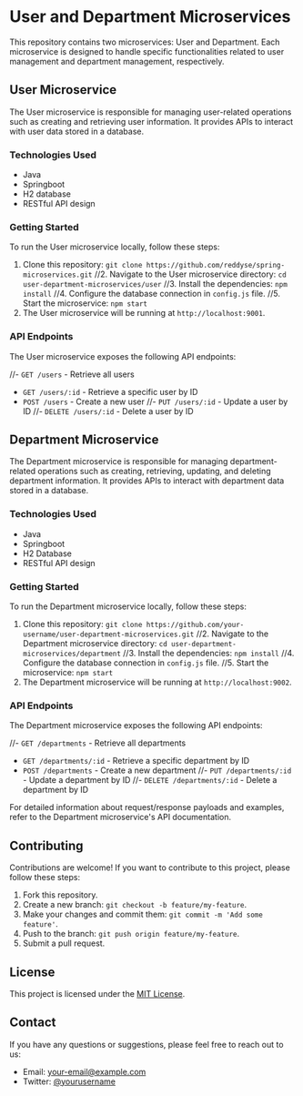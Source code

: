 # User and Department Microservices

This repository contains two microservices: User and Department. Each microservice is designed to handle specific functionalities related to user management and department management, respectively.

## User Microservice

The User microservice is responsible for managing user-related operations such as creating and retrieving user information. It provides APIs to interact with user data stored in a database.

### Technologies Used

- Java
- Springboot
- H2 database
- RESTful API design

### Getting Started

To run the User microservice locally, follow these steps:

1. Clone this repository: `git clone https://github.com/reddyse/spring-microservices.git`
//2. Navigate to the User microservice directory: `cd user-department-microservices/user`
//3. Install the dependencies: `npm install`
//4. Configure the database connection in `config.js` file.
//5. Start the microservice: `npm start`
6. The User microservice will be running at `http://localhost:9001`.

### API Endpoints

The User microservice exposes the following API endpoints:

//- `GET /users` - Retrieve all users
- `GET /users/:id` - Retrieve a specific user by ID
- `POST /users` - Create a new user
//- `PUT /users/:id` - Update a user by ID
//- `DELETE /users/:id` - Delete a user by ID

## Department Microservice

The Department microservice is responsible for managing department-related operations such as creating, retrieving, updating, and deleting department information. It provides APIs to interact with department data stored in a database.

### Technologies Used

- Java
- Springboot
- H2 Database
- RESTful API design

### Getting Started

To run the Department microservice locally, follow these steps:

1. Clone this repository: `git clone https://github.com/your-username/user-department-microservices.git`
//2. Navigate to the Department microservice directory: `cd user-department-microservices/department`
//3. Install the dependencies: `npm install`
//4. Configure the database connection in `config.js` file.
//5. Start the microservice: `npm start`
6. The Department microservice will be running at `http://localhost:9002`.

### API Endpoints

The Department microservice exposes the following API endpoints:

//- `GET /departments` - Retrieve all departments
- `GET /departments/:id` - Retrieve a specific department by ID
- `POST /departments` - Create a new department
//- `PUT /departments/:id` - Update a department by ID
//- `DELETE /departments/:id` - Delete a department by ID

For detailed information about request/response payloads and examples, refer to the Department microservice's API documentation.

## Contributing

Contributions are welcome! If you want to contribute to this project, please follow these steps:

1. Fork this repository.
2. Create a new branch: `git checkout -b feature/my-feature`.
3. Make your changes and commit them: `git commit -m 'Add some feature'`.
4. Push to the branch: `git push origin feature/my-feature`.
5. Submit a pull request.

## License

This project is licensed under the [MIT License](LICENSE).

## Contact

If you have any questions or suggestions, please feel free to reach out to us:

- Email: [your-email@example.com](mailto:your-email@example.com)
- Twitter: [@yourusername](https://twitter.com/yourusername)

